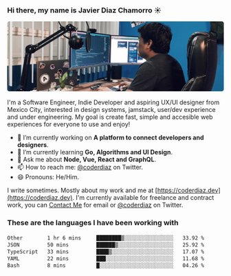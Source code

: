 ### Hi there, my name is Javier Diaz Chamorro ☀️
![My Setup](./cover.png)

I'm a Software Engineer, Indie Developer and aspiring UX/UI designer from Mexico City, interested in design systems, jamstack, user/dev experience and under engineering. My goal is create fast, simple and accesible web experiences for everyone to use and enjoy!

<!--
**coderdiaz/coderdiaz** is a ✨ _special_ ✨ repository because its `README.md` (this file) appears on your GitHub profile.

Here are some ideas to get you started:

- 🔭 I’m currently working on ...
- 🌱 I’m currently learning ...
- 👯 I’m looking to collaborate on ...
- 🤔 I’m looking for help with ...
- 💬 Ask me about ...
- 📫 How to reach me: ...
- 😄 Pronouns: ...
- ⚡ Fun fact: ...
-->

- 🔭  I’m currently working on **A platform to connect developers and designers**.
- 🌱  I’m currently learning **Go, Algorithms and UI Design**.
- 💬  Ask me about **Node, Vue, React and GraphQL**.
- 📫  How to reach me: [@coderdiaz](https://twitter.com/coderdiaz) on Twitter.
- 😄  Pronouns: He/Him.

I write sometimes. Mostly about my work and me at [https://coderdiaz.dev](https://coderdiaz.dev). I'm currently available for freelance and contract work, you can [Contact Me](mailto:hey@coderdiaz.me) for email or [@coderdiaz](https://twitter.com/coderdiaz) on Twitter.

### These are the languages I have been working with
<!--START_SECTION:waka-->
```text
Other        1 hr 6 mins     ████████▒░░░░░░░░░░░░░░░░   33.92 % 
JSON         50 mins         ██████▒░░░░░░░░░░░░░░░░░░   25.92 % 
TypeScript   33 mins         ████▒░░░░░░░░░░░░░░░░░░░░   17.07 % 
YAML         22 mins         ███░░░░░░░░░░░░░░░░░░░░░░   11.68 % 
Bash         8 mins          █░░░░░░░░░░░░░░░░░░░░░░░░   04.26 % 
```
<!--END_SECTION:waka-->
